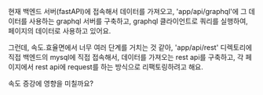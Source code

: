 현재 백엔드 서버(fastAPI)에 접속해서 데이터를 가져오고, 'app/api/graphql'에 그 데이터를 사용하는 graphql 서버를 구축하고, graphql 클라이언트로 쿼리를 실행하여, 페이지의 데이터로 사용하고 있어요.

그런데, 속도.효율면에서 너무 여러 단계를 거치는 것 같아, 'app/api/rest' 디렉토리에 직접 백엔드의 mysql에 직접 접속해서, 데이터를 가져오는 rest api를 구축하고, 각 페이지에서 rest api에 request를 하는 방식으로 리팩토링하려고 해요.

속도 증강에 영향을 미칠까요?
